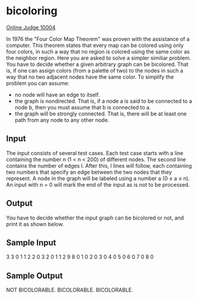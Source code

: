bicoloring
==========

[Online Judge 10004](https://onlinejudge.org/index.php?option=onlinejudge&Itemid=8&page=show_problem&problem=945)

In 1976 the "Four Color Map Theorem" was proven with the assistance of a
computer. This theorem states that every map can be colored using only four
colors, in such a way that no region is colored using the same color as the
neighbor region.
Here you are asked to solve a simpler similiar problem. You have to decide
whether a given arbitrary graph can be bicolored. That is, if one can assign
colors (from a palette of two) to the nodes in such a way that no two adjacent
nodes have the same color. To simplify the problem you can assume:

+ no node will have an edge to itself.
+ the graph is nondirected. That is, if a node a is said to be connected to a
  node b, then you must assume that b is connected to a.
+ the graph will be strongly connected. That is, there will be at least one path
  from any node to any other node.


## Input

The input consists of several test cases. Each test case starts with a line
containing the number n (1 < n < 200) of different nodes. The second line
contains the number of edges l. After this, l lines will follow, each containing
two numbers that specify an edge between the two nodes that they represent. A
node in the graph will be labeled using a number a (0 ≤ a ≤ n).
An input with n = 0 will mark the end of the input as is not to be processed.

## Output

You have to decide whether the input graph can be bicolored or not, and print it
as shown below.

## Sample Input

3
3
0 1
1 2
2 0
3
2
0 1
1 2
9
8
0 1
0 2
0 3
0 4
0 5
0 6
0 7
0 8
0

## Sample Output

NOT BICOLORABLE.
BICOLORABLE.
BICOLORABLE.
